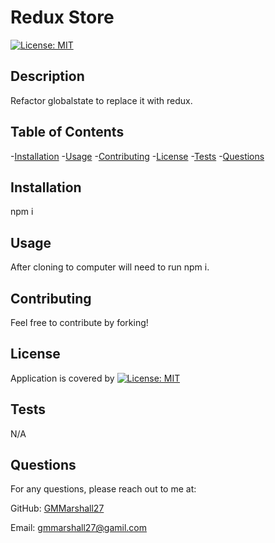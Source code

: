 # Redux Store

  [![License: MIT](https://img.shields.io/badge/License-MIT-yellow.svg)](https://opensource.org/licenses/MIT)

  ## Description

  Refactor globalstate to replace it with redux. 

  ## Table of Contents

  -[Installation](#installation)
  -[Usage](#usage)
  -[Contributing](#contributing)
  -[License](#license)
  -[Tests](#tests)
  -[Questions](#questions)

  ## Installation

  npm i


  ## Usage

  After cloning to computer will need to run npm i. 


  ## Contributing

  Feel free to contribute by forking!


  ## License

 Application is covered by [![License: MIT](https://img.shields.io/badge/License-MIT-yellow.svg)](https://opensource.org/licenses/MIT)

  

  ## Tests

  N/A


  ## Questions


  For any questions, please reach out to me at:

  GitHub: [GMMarshall27](https://github.com/GMMarshall27)

  Email: gmmarshall27@gamil.com
